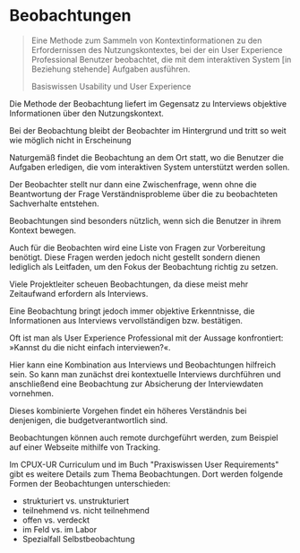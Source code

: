 # Beobachtungen

> Eine Methode zum Sammeln von Kontextinformationen zu den Erfordernissen
> des Nutzungskontextes, bei der ein User Experience Professional Benutzer
> beobachtet, die mit dem interaktiven System [in Beziehung stehende]
> Aufgaben ausführen.
>
> Basiswissen Usability und User Experience

Die Methode der Beobachtung liefert im Gegensatz zu Interviews objektive
Informationen über den Nutzungskontext.

Bei der Beobachtung bleibt der
Beobachter im Hintergrund und tritt so weit wie möglich nicht in Erscheinung

Naturgemäß findet die Beobachtung an dem Ort statt, wo die Benutzer die
Aufgaben erledigen, die vom interaktiven System unterstützt werden
sollen.

Der Beobachter stellt nur dann eine Zwischenfrage, wenn ohne die Beantwortung
der Frage Verständnisprobleme über die zu beobachteten Sachverhalte
entstehen.

Beobachtungen sind besonders nützlich, wenn sich die Benutzer in ihrem Kontext
bewegen.

Auch für die Beobachten wird eine Liste von Fragen zur Vorbereitung benötigt.
Diese Fragen werden jedoch nicht gestellt sondern dienen lediglich als
Leitfaden, um den Fokus der Beobachtung richtig zu setzen.

Viele Projektleiter scheuen Beobachtungen, da diese meist mehr Zeitaufwand
erfordern als Interviews.

Eine Beobachtung bringt jedoch immer objektive Erkenntnisse, die Informationen
aus Interviews vervollständigen bzw. bestätigen.

Oft ist man als User Experience Professional mit der Aussage konfrontiert:
»Kannst du die nicht einfach interviewen?«.

Hier kann eine Kombination aus Interviews und Beobachtungen hilfreich sein.
So kann man zunächst drei kontextuelle Interviews durchführen und
anschließend eine Beobachtung zur Absicherung der Interviewdaten vornehmen.

Dieses kombinierte Vorgehen findet ein höheres Verständnis bei denjenigen,
die budgetverantwortlich sind.

Beobachtungen können auch remote durchgeführt werden, zum Beispiel auf einer
Webseite mithilfe von Tracking.

Im CPUX-UR Curriculum und im Buch "Praxiswissen User Requirements" gibt es
weitere Details zum Thema Beobachtungen. Dort werden folgende Formen
der Beobachtungen unterschieden:

- strukturiert vs. unstrukturiert
- teilnehmend vs. nicht teilnehmend
- offen vs. verdeckt
- im Feld vs. im Labor
- Spezialfall Selbstbeobachtung
